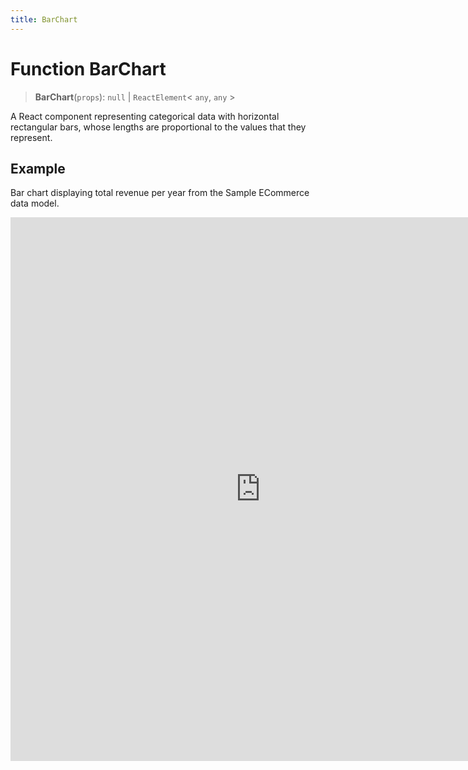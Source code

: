 ```yaml
---
title: BarChart
---
```


# Function BarChart

> **BarChart**(`props`): `null` \| `ReactElement`\< `any`, `any` \>

A React component representing categorical data with horizontal rectangular bars,
whose lengths are proportional to the values that they represent.

## Example

Bar chart displaying total revenue per year from the Sample ECommerce data model.

<iframe
 src='https://csdk-playground.sisense.com/?example=charts%2Fbar-chart&mode=docs'
 width=800
 height=870
 style='border:none;'
/>

Additional Bar Chart examples:

- [Stacked Bar Chart](https://www.sisense.com/platform/compose-sdk/playground/?example=charts%2Fbar-chart-stacked)
- [Stacked Percentage Bar Chart](https://www.sisense.com/platform/compose-sdk/playground/?example=charts%2Fbar-chart-stacked100)

## Parameters

| Parameter | Type | Description |
| :------ | :------ | :------ |
| `props` | [`BarChartProps`](../interfaces/interface.BarChartProps.md) | Bar chart properties |

## Returns

`null` \| `ReactElement`\< `any`, `any` \>

Bar Chart component
